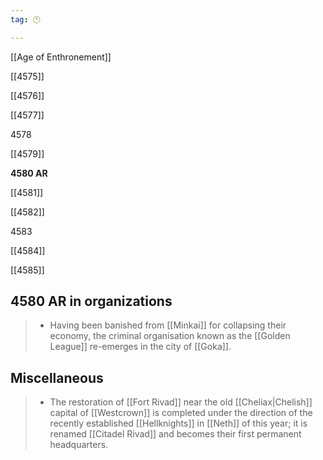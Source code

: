 ```yaml
---
tag: 🕛

---
```

[[Age of Enthronement]]


[[4575]]

[[4576]]

[[4577]]

4578

[[4579]]

**4580 AR**

[[4581]]

[[4582]]

4583

[[4584]]

[[4585]]



## 4580 AR in organizations

>  - Having been banished from [[Minkai]] for collapsing their economy, the criminal organisation known as the [[Golden League]] re-emerges in the city of [[Goka]].


## Miscellaneous

>  - The restoration of [[Fort Rivad]] near the old [[Cheliax|Chelish]] capital of [[Westcrown]] is completed under the direction of the recently established [[Hellknights]] in [[Neth]] of this year; it is renamed [[Citadel Rivad]] and becomes their first permanent headquarters.






